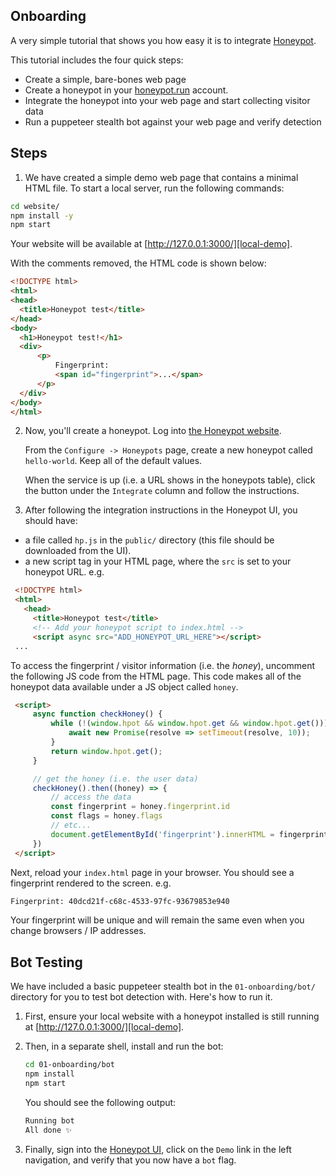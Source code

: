 ## Onboarding

A very simple tutorial that shows you how easy it is to integrate [Honeypot][honeypot].

This tutorial includes the four quick steps:

- Create a simple, bare-bones web page
- Create a honeypot in your [honeypot.run][honeypot] account.
- Integrate the honeypot into your web page and start collecting visitor data
- Run a puppeteer stealth bot against your web page and verify detection

## Steps

1. We have created a simple demo web page that contains a minimal HTML file. To start a local server, run the following commands:

  ```sh
  cd website/
  npm install -y
  npm start
  ```
  
  Your website will be available at [http://127.0.0.1:3000/][local-demo].

  With the comments removed, the HTML code is shown below:

  ```html
<!DOCTYPE html>
<html>
  <head>
    <title>Honeypot test</title>
  </head>
  <body>
    <h1>Honeypot test!</h1>
    <div>
        <p>
            Fingerprint:
            <span id="fingerprint">...</span>
        </p>
    </div>
  </body>
</html>
  ```

2. Now, you'll create a honeypot. Log into [the Honeypot website](https://honeypot.run/auth).


    From the `Configure -> Honeypots` page, create a new honeypot called `hello-world`. Keep all of the default values.

    When the service is up (i.e. a URL shows in the honeypots table), click the button under the `Integrate` column and follow the instructions.
    
3. After following the integration instructions in the Honeypot UI, you should have:


  - a file called `hp.js` in the `public/` directory (this file should be downloaded from the UI).
  - a new script tag in your HTML page, where the `src` is set to your honeypot URL. e.g.
   
   ```html
    <!DOCTYPE html>
    <html>
      <head>
        <title>Honeypot test</title>
        <!-- Add your honeypot script to index.html -->
        <script async src="ADD_HONEYPOT_URL_HERE"></script>
    ...
   ```
   
   
   To access the fingerprint / visitor information (i.e. the _honey_), uncomment the following JS code from the HTML page. This code makes all of the honeypot data available under a JS object called `honey`.

   ```html
    <script>
        async function checkHoney() {
            while (!(window.hpot && window.hpot.get && window.hpot.get())) {
                await new Promise(resolve => setTimeout(resolve, 10));
            }
            return window.hpot.get();
        }

        // get the honey (i.e. the user data)
        checkHoney().then((honey) => {
            // access the data
            const fingerprint = honey.fingerprint.id
            const flags = honey.flags
            // etc...
            document.getElementById('fingerprint').innerHTML = fingerprint
        })
    </script>
   ```

  Next, reload your `index.html` page in your browser. You should see a fingerprint rendered to the screen. e.g.
  
  ```sh
  Fingerprint: 40dcd21f-c68c-4533-97fc-93679853e940
  ```
  
  
  Your fingerprint will be unique and will remain the same even when you change browsers / IP addresses.
  
  
 ## Bot Testing
 
We have included a basic puppeteer stealth bot in the `01-onboarding/bot/` directory for you to test bot detection with. Here's how to run it.

1. First, ensure your local website with a honeypot installed is still running at [http://127.0.0.1:3000/][local-demo].

2. Then, in a separate shell, install and run the bot:

    ```sh
    cd 01-onboarding/bot
    npm install
    npm start
    ```

    You should see the following output:

    ```sh
    Running bot
    All done ✨
    ```

3. Finally, sign into the [Honeypot UI][honeypot], click on the `Demo` link in the left navigation, and verify that you now have a `bot` flag.
  
  [honeypot]: https://honeypot.run/
  [local-demo]: http://127.0.0.1:3000/
